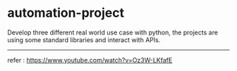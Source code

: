 # automation-project
Develop three different real world use case with python, the projects are using some standard libraries and interact with APIs.

------------------------

refer : https://www.youtube.com/watch?v=Oz3W-LKfafE
